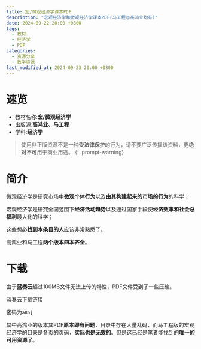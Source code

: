 ```yaml
---
title: 宏/微观经济学课本PDF
description: "宏观经济学和微观经济学课本PDF(马工程与高鸿业均有)"
date: 2024-09-22 20:00 +0800
tags:
  - 教材
  - 经济学
  - PDF
categories:
  - 资源分享
  - 教学资源
last_modified_at: 2024-09-23 20:00 +0800
---
```


# 速览

- 教材名称:**宏/微观经济学**
- 出版源:**高鸿业、马工程**
- 学科:**经济学**

> 使用非正版资源不是一种**受法律保护**的行为，请不要广泛传播该资料，更**绝对不可**用于商业用途。
{: .prompt-warning}

# 简介

微观经济学是研究市场中**微观个体行为**以及**由其构建起来的市场的行为**的科学；

宏观经济学是研究全国范围下**经济活动趋势**以及通过国家手段使**经济效率和社会总福利**最大化的科学；

这些想必**找到本条目的人**应该非常熟悉了。

高鸿业和马工程**两个版本四本齐全**。

# 下载

由于**蓝奏云**超过100MB文件无法上传的特性，PDF文件受到了一些压缩。

[蓝奏云下载链接](https://wwbf.lanzouw.com/b004hux34d)

密码为`a8nj`

其中高鸿业的版本其PDF**原本即有问题**，目录中存在大量乱码，而马工程版的宏观经济学的目录是各页的页码，**实际也是无效的**。但是这已经是笔者能找到的**唯一的可用资源了**。
